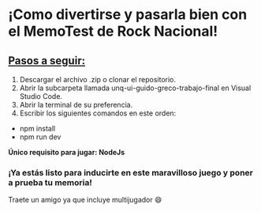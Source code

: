 # **¡Como divertirse y pasarla bien con el MemoTest de Rock Nacional!**

## <ins> Pasos a seguir: </ins> 


1) Descargar el archivo .zip o clonar el repositorio.
2) Abrir la subcarpeta llamada unq-ui-guido-greco-trabajo-final en Visual Studio Code.
3) Abrir la terminal de su preferencia.
4) Escribir los siguientes comandos en este orden:
* npm install
* npm run dev

**Único requisito para jugar: NodeJs**

### ¡Ya estás listo para inducirte en este maravilloso juego y poner a prueba tu memoria! ###

Traete un amigo ya que incluye multijugador :smile:
